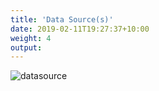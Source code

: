 ```yaml
---
title: 'Data Source(s)'
date: 2019-02-11T19:27:37+10:00
weight: 4
output:
---
```



![datasource](datasource.png)

